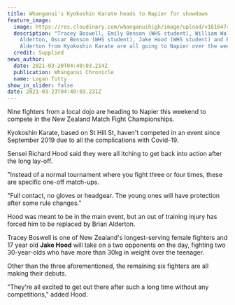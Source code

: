```yaml
---
title: Whanganui's Kyokoshin Karate heads to Napier for showdown
feature_image:
  image: https://res.cloudinary.com/whanganuihigh/image/upload/v1616474512/News/Karate._Chorn_20.3.21._Emily_Oscar_Benson.Jake_Hood.jpg
  description: "Tracey Boswell, Emily Benson (WHS student), William Wallace, Tvern
    Alderton, Oscar Benson (WHS student), Jake Hood (WHS student) and Brian
    Alderton from Kyokoshin Karate are all going to Napier over the weekend. "
  credit: Supplied
news_author:
  date: 2021-03-20T04:40:03.214Z
  publication: Whanganui Chronicle
  name: Logan Tutty
show_in_slider: false
date: 2021-03-23T04:40:03.231Z
---
```

Nine fighters from a local dojo are heading to Napier this weekend to compete in the New Zealand Match Fight Championships.


Kyokoshin Karate, based on St Hill St, haven't competed in an event since September 2019 due to all the complications with Covid-19.


Sensei Richard Hood said they were all itching to get back into action after the long lay-off.


"Instead of a normal tournament where you fight three or four times, these are specific one-off match-ups.

"Full contact, no gloves or headgear. The young ones will have protection after some rule changes."


Hood was meant to be in the main event, but an out of training injury has forced him to be replaced by Brian Alderton.


Tracey Boswell is one of New Zealand's longest-serving female fighters and 17 year old **Jake Hood** will take on a two opponents on the day, fighting two 30-year-olds who have more than 30kg in weight over the teenager.


Other than the three aforementioned, the remaining six fighters are all making their debuts.


"They're all excited to get out there after such a long time without any competitions," added Hood.

